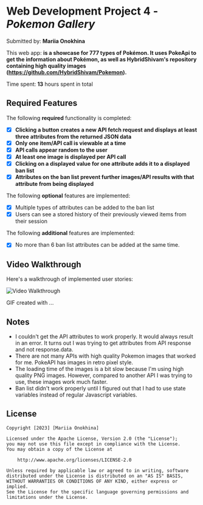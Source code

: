 # Web Development Project 4 - *Pokemon Gallery*

Submitted by: **Mariia Onokhina**

This web app: **is a showcase for 777 types of Pokémon. It uses PokeApi to get the information about Pokémon, as well as HybridShivam's repository containing high quality images (https://github.com/HybridShivam/Pokemon).**

Time spent: **13** hours spent in total

## Required Features

The following **required** functionality is completed:

- [X] **Clicking a button creates a new API fetch request and displays at least three attributes from the returned JSON data**
- [X] **Only one item/API call is viewable at a time**
- [X] **API calls appear random to the user**
- [X] **At least one image is displayed per API call**
- [X] **Clicking on a displayed value for one attribute adds it to a displayed ban list**
- [X] **Attributes on the ban list prevent further images/API results with that attribute from being displayed**

The following **optional** features are implemented:

- [X] Multiple types of attributes can be added to the ban list
- [X] Users can see a stored history of their previously viewed items from their session

The following **additional** features are implemented:

* [X] No more than 6 ban list attributes can be added at the same time.

## Video Walkthrough

Here's a walkthrough of implemented user stories:

<img src='http://i.imgur.com/link/to/your/gif/file.gif' title='Video Walkthrough' width='' alt='Video Walkthrough' />

<!-- Replace this with whatever GIF tool you used! -->
GIF created with ...  
<!-- Recommended tools:
[Kap](https://getkap.co/) for macOS
[ScreenToGif](https://www.screentogif.com/) for Windows
[peek](https://github.com/phw/peek) for Linux. -->

## Notes

* I couldn't get the API attributes to work properly. It would always result in an error. It turns out I was trying to get attributes from API response and not response.data.
* There are not many APIs with high quality Pokemon images that worked for me. PokeAPI has images in retro pixel style.
* The loading time of the images is a bit slow because I'm using high quality PNG images. However, compared to another API I was trying to use, these images work much faster.
* Ban list didn't work properly until I figured out that I had to use state variables instead of regular Javascript variables.

## License

    Copyright [2023] [Mariia Onokhina]

    Licensed under the Apache License, Version 2.0 (the "License");
    you may not use this file except in compliance with the License.
    You may obtain a copy of the License at

        http://www.apache.org/licenses/LICENSE-2.0

    Unless required by applicable law or agreed to in writing, software
    distributed under the License is distributed on an "AS IS" BASIS,
    WITHOUT WARRANTIES OR CONDITIONS OF ANY KIND, either express or implied.
    See the License for the specific language governing permissions and
    limitations under the License.